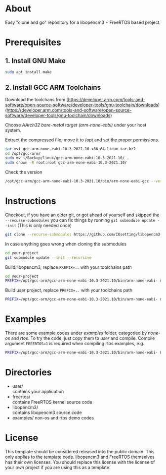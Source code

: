 # About

Easy "clone and go" repository for a libopencm3 + FreeRTOS based project.

# Prerequisites

## 1. Install GNU Make

```bash
sudo apt install make
```

## 2. Install GCC ARM Toolchains

Download the toolchans from [https://developer.arm.com/tools-and-software/open-source-software/developer-tools/gnu-toolchain/downloads](https://developer.arm.com/tools-and-software/open-source-software/developer-tools/gnu-toolchain/downloads)

Choose *AArch32 bare-metal target (arm-none-eabi)* under your host system.

Extract the compressed file, move it to /opt and set the proper permissions.

```bash
tar xvf gcc-arm-none-eabi-10.3-2021.10-x86_64-linux.tar.bz2 
cd /opt/gcc-arm/
sudo mv ~/Backup/linux/gcc-arm-none-eabi-10.3-2021.10/ .
sudo chown -R root:root gcc-arm-none-eabi-10.3-2021.10/
```
Check the version
```bash
/opt/gcc-arm/gcc-arm-none-eabi-10.3-2021.10/bin/arm-none-eabi-gcc --version
```

# Instructions

Checkout, if you have an older git, or got ahead of yourself and skipped the ```--recurse-submodules```
you can fix things by running ```git submodule update --init``` (This is only needed once)
```bash
git clone --recurse-submodules https://github.com/IOsetting/libopencm3-freertos-template.git your-project
```
In case anything goes wrong when cloning the submodules
```bash
cd your-project
git submodule update --init --recursive
```
Build libopencm3, replace `PREFIX=..` with your toolchains path
```bash
cd your-project
PREFIX=/opt/gcc-arm/gcc-arm-none-eabi-10.3-2021.10/bin/arm-none-eabi- make -C libopencm3
```
Build user project, replace `PREFIX=..` with your toolchains path
```bash
PREFIX=/opt/gcc-arm/gcc-arm-none-eabi-10.3-2021.10/bin/arm-none-eabi- make -C user
```

# Examples

There are some example codes under *examples* folder, categoried by *none-os* and *rtos*. To try the code, just copy 
them to *user* and compile. Compile argument `FREERTOS=1` is required when compiling rtos examples, e.g.
```bash
PREFIX=/opt/gcc-arm/gcc-arm-none-eabi-10.3-2021.10/bin/arm-none-eabi- FREERTOS=1 make -C user
```

# Directories

* user/  
  contains your application
* freertos/  
  contains FreeRTOS kernel source code
* libopencm3/  
  contains libopencm3 source code
* examples/
  non-os and rtos demo codes

# License

This template should be considered released into the public domain. This only applies to the template code. 
libopencm3 and FreeRTOS themselves has their own licenses. You should replace this license with the license of your _own_ project if you are using this as a template.
